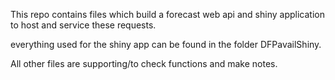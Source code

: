 This repo contains files which build a forecast web api and shiny application to host and service these requests.

everything used for the shiny app can be found in the folder DFPavailShiny.

All other files are supporting/to check functions and make notes.